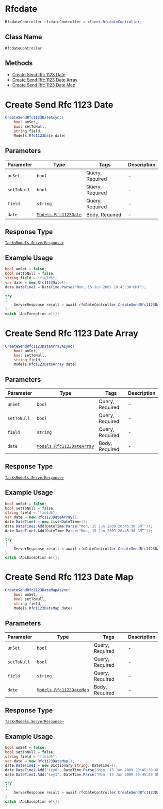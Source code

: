 # Rfcdate

```csharp
RfcdateController rfcdateController = client.RfcdateController;
```

## Class Name

`RfcdateController`

## Methods

* [Create Send Rfc 1123 Date](../../doc/controllers/rfcdate.md#create-send-rfc-1123-date)
* [Create Send Rfc 1123 Date Array](../../doc/controllers/rfcdate.md#create-send-rfc-1123-date-array)
* [Create Send Rfc 1123 Date Map](../../doc/controllers/rfcdate.md#create-send-rfc-1123-date-map)


# Create Send Rfc 1123 Date

```csharp
CreateSendRfc1123DateAsync(
    bool unSet,
    bool setToNull,
    string field,
    Models.Rfc1123Date date)
```

## Parameters

| Parameter | Type | Tags | Description |
|  --- | --- | --- | --- |
| `unSet` | `bool` | Query, Required | - |
| `setToNull` | `bool` | Query, Required | - |
| `field` | `string` | Query, Required | - |
| `date` | [`Models.Rfc1123Date`](../../doc/models/rfc-1123-date.md) | Body, Required | - |

## Response Type

[`Task<Models.ServerResponse>`](../../doc/models/server-response.md)

## Example Usage

```csharp
bool unSet = false;
bool setToNull = false;
string field = "field6";
var date = new Rfc1123Date();
date.DateTime1 = DateTime.Parse("Mon, 15 Jun 2009 20:45:30 GMT");

try
{
    ServerResponse result = await rfcDateController.CreateSendRfc1123DateAsync(unSet, setToNull, field, date);
}
catch (ApiException e){};
```


# Create Send Rfc 1123 Date Array

```csharp
CreateSendRfc1123DateArrayAsync(
    bool unSet,
    bool setToNull,
    string field,
    Models.Rfc1123DateArray date)
```

## Parameters

| Parameter | Type | Tags | Description |
|  --- | --- | --- | --- |
| `unSet` | `bool` | Query, Required | - |
| `setToNull` | `bool` | Query, Required | - |
| `field` | `string` | Query, Required | - |
| `date` | [`Models.Rfc1123DateArray`](../../doc/models/rfc-1123-date-array.md) | Body, Required | - |

## Response Type

[`Task<Models.ServerResponse>`](../../doc/models/server-response.md)

## Example Usage

```csharp
bool unSet = false;
bool setToNull = false;
string field = "field6";
var date = new Rfc1123DateArray();
date.DateTime1 = new List<DateTime>();
date.DateTime1.Add(DateTime.Parse("Mon, 15 Jun 2009 20:45:30 GMT"));
date.DateTime1.Add(DateTime.Parse("Mon, 15 Jun 2009 20:45:30 GMT"));

try
{
    ServerResponse result = await rfcDateController.CreateSendRfc1123DateArrayAsync(unSet, setToNull, field, date);
}
catch (ApiException e){};
```


# Create Send Rfc 1123 Date Map

```csharp
CreateSendRfc1123DateMapAsync(
    bool unSet,
    bool setToNull,
    string field,
    Models.Rfc1123DateMap date)
```

## Parameters

| Parameter | Type | Tags | Description |
|  --- | --- | --- | --- |
| `unSet` | `bool` | Query, Required | - |
| `setToNull` | `bool` | Query, Required | - |
| `field` | `string` | Query, Required | - |
| `date` | [`Models.Rfc1123DateMap`](../../doc/models/rfc-1123-date-map.md) | Body, Required | - |

## Response Type

[`Task<Models.ServerResponse>`](../../doc/models/server-response.md)

## Example Usage

```csharp
bool unSet = false;
bool setToNull = false;
string field = "field6";
var date = new Rfc1123DateMap();
date.DateTime1 = new Dictionary<string, DateTime>();
date.DateTime1.Add("key0", DateTime.Parse("Mon, 15 Jun 2009 20:45:30 GMT"));
date.DateTime1.Add("key1", DateTime.Parse("Mon, 15 Jun 2009 20:45:30 GMT"));

try
{
    ServerResponse result = await rfcDateController.CreateSendRfc1123DateMapAsync(unSet, setToNull, field, date);
}
catch (ApiException e){};
```

